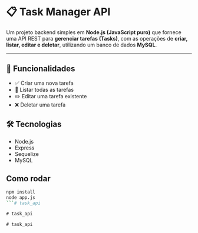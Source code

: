 # 📋 Task Manager API

Um projeto backend simples em **Node.js (JavaScript puro)** que fornece uma API REST para **gerenciar tarefas (Tasks)**, com as operações de **criar, listar, editar e deletar**, utilizando um banco de dados **MySQL**.

---

## 🚀 Funcionalidades

- ✅ Criar uma nova tarefa
- 📄 Listar todas as tarefas
- ✏️ Editar uma tarefa existente
- ❌ Deletar uma tarefa

## 🛠️ Tecnologias

- Node.js
- Express
- Sequelize
- MySQL

## Como rodar

```bash
npm install
node app.js
```#   t a s k _ a p i  
 #   t a s k _ a p i  
 #   t a s k _ a p i  
 